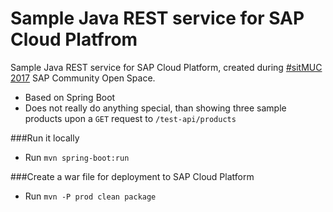 # Sample Java REST service for SAP Cloud Platfrom

Sample Java REST service for SAP Cloud Platform, created during [#sitMUC 2017](https://www.sitmuc.com/2017-1/) SAP Community Open Space.

 * Based on Spring Boot
 * Does not really do anything special, than showing three sample products upon a `GET` request to `/test-api/products`

###Run it locally

 * Run `mvn spring-boot:run`
 
###Create a war file for deployment to SAP Cloud Platform

 * Run `mvn -P prod clean package`




